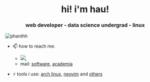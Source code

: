 <h1 align="center">hi! i'm hau!</h1>
<h3 align="center">web developer - data science undergrad - linux</h3>

<p align="left"> <img src="https://komarev.com/ghpvc/?username=phanthh" alt="phanthh" /> </p>

- 📫 how to reach me:

  - [![](https://img.shields.io/badge/LinkedIn-0077B5?style=for-the-badge&logo=linkedin&logoColor=white)](https://www.linkedin.com/in/phanthh/),
  - mail: [software](mailto:phanthh25701@gmail.com), [academia](mailto:hau.phan@aalto.fi)

- ⚡ tools i use: [arch linux](https://archlinux.org/), [neovim](https://github.com/neovim/neovim) and [others](https://github.com/phanthh/dotfiles)

<!-- ## some stats -->
<!---->
<!-- ![Hau's github stats](https://github-readme-stats.vercel.app/api?username=phanthh&&show_icons=true&title_color=ffffff&icon_color=bb2acf&text_color=daf7dc&bg_color=151515)<br> -->
